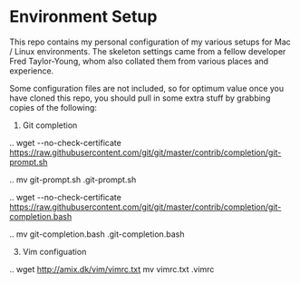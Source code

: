 # Environment Setup

This repo contains my personal configuration of my various setups for Mac / Linux environments. The skeleton settings came from a fellow developer Fred Taylor-Young, whom also collated them from various places and experience.

Some configuration files are not included, so for optimum value once you have cloned this repo, you should pull in some extra stuff by grabbing copies of the following:

1. Git completion  

.. wget --no-check-certificate https://raw.githubusercontent.com/git/git/master/contrib/completion/git-prompt.sh

.. mv git-prompt.sh .git-prompt.sh

.. wget --no-check-certificate https://raw.githubusercontent.com/git/git/master/contrib/completion/git-completion.bash

.. mv git-completion.bash .git-completion.bash

3. Vim configuation

.. wget http://amix.dk/vim/vimrc.txt mv vimrc.txt .vimrc

